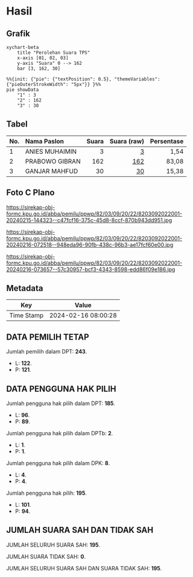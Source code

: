 # Hasil

## Grafik

```mermaid
xychart-beta
    title "Perolehan Suara TPS"
    x-axis [01, 02, 03]
    y-axis "Suara" 0 --> 162
    bar [3, 162, 30]
```

```mermaid
%%{init: {"pie": {"textPosition": 0.5}, "themeVariables": {"pieOuterStrokeWidth": "5px"}} }%%
pie showData
    "1" : 3
    "2" : 162
    "3" : 30
```

## Tabel

| No. | Nama Paslon    | Suara | Suara (raw) | Persentase |
|:--- |:-------------- | -----:| -----------:| ----------:|
| 1   | ANIES MUHAIMIN | 3     | [3][p-1]    | 1,54       |
| 2   | PRABOWO GIBRAN | 162   | [162][p-2]  | 83,08      |
| 3   | GANJAR MAHFUD  | 30    | [30][p-3]   | 15,38      |


[p-1]: https://github.com/gigit-pemilu/pemilu-2024-82-maluku-utara/blob/main/pilpres/hitung-suara/sub/82-maluku-utara/sub/03-halmahera-utara/sub/09-loloda-utara/sub/2022-igo/sub/001-tps/sub/paslon-1.txt
[p-2]: https://github.com/gigit-pemilu/pemilu-2024-82-maluku-utara/blob/main/pilpres/hitung-suara/sub/82-maluku-utara/sub/03-halmahera-utara/sub/09-loloda-utara/sub/2022-igo/sub/001-tps/sub/paslon-2.txt
[p-3]: https://github.com/gigit-pemilu/pemilu-2024-82-maluku-utara/blob/main/pilpres/hitung-suara/sub/82-maluku-utara/sub/03-halmahera-utara/sub/09-loloda-utara/sub/2022-igo/sub/001-tps/sub/paslon-3.txt

## Foto C Plano

https://sirekap-obj-formc.kpu.go.id/abba/pemilu/ppwp/82/03/09/20/22/8203092022001-20240215-144323--c47fcf16-375c-45d8-8ccf-870b943dd951.jpg

https://sirekap-obj-formc.kpu.go.id/abba/pemilu/ppwp/82/03/09/20/22/8203092022001-20240216-072518--948eda96-90fb-438c-96b3-ae17fcf60e00.jpg

https://sirekap-obj-formc.kpu.go.id/abba/pemilu/ppwp/82/03/09/20/22/8203092022001-20240216-073657--57c30957-bcf3-4343-8598-edd86f09e186.jpg


## Metadata

| Key        | Value               |
| ---------- | ------------------- |
| Time Stamp | 2024-02-16 08:00:28 |


## DATA PEMILIH TETAP

Jumlah pemilih dalam DPT: **243**.
 * L: **122**.
 * P: **121**.

## DATA PENGGUNA HAK PILIH

Jumlah pengguna hak pilih dalam DPT: **185**.
 * L: **96**.
 * P: **89**.

Jumlah pengguna hak pilih dalam DPTb: **2**.
 * L: **1**.
 * P: **1**.

Jumlah pengguna hak pilih dalam DPK: **8**.
 * L: **4**.
 * P: **4**.

Jumlah pengguna hak pilih: **195**.
 * L: **101**.
 * P: **94**.

## JUMLAH SUARA SAH DAN TIDAK SAH

JUMLAH SELURUH SUARA SAH: **195**.

JUMLAH SUARA TIDAK SAH: **0**.

JUMLAH SELURUH SUARA SAH DAN SUARA TIDAK SAH: **195**.


